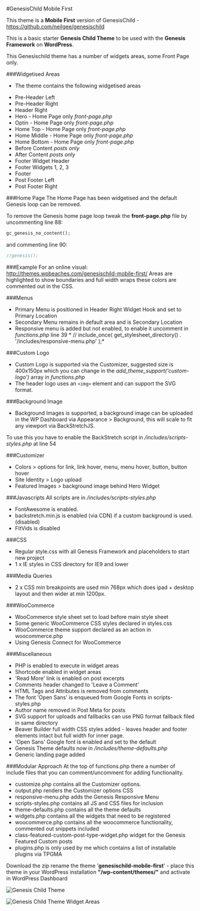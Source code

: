 #GenesisChild Mobile First

This theme is a **Mobile First** version of GenesisChild - https://github.com/neilgee/genesischild

This is a basic starter **Genesis Child Theme** to be used with the **Genesis Framework** on **WordPress**.

This Genesischild theme has a number of widgets areas, some Front Page only.

###Widgetised Areas
- The theme contains the following widgetised areas
* Pre-Header Left
* Pre-Header Right
* Header Right
* Hero - Home Page only *front-page.php*
* Optin - Home Page only *front-page.php*
* Home Top - Home Page only *front-page.php*
* Home Middle - Home Page only *front-page.php*
* Home Bottom - Home Page only *front-page.php*
* Before Content *posts only*
* After Content *posts only*
* Footer Widget Header
* Footer Widgets 1, 2, 3
* Footer
* Post Footer Left
* Post Footer Right

###Home Page
The Home Page has been widgetised and the default Genesis loop can be removed.


To remove the Genesis home page loop tweak the **front-page.php** file by uncommenting line 88:
```php
gc_genesis_no_content();
```

and commenting line 90:
```php
//genesis();
```

###Example
For an online visual:
http://themes.wpbeaches.com/genesischild-mobile-first/
Areas are highlighted to show boundaries and full width wraps these colors are commented out in the CSS.

###Menus
- Primary Menu is positioned in Header Right Widget Hook and set to Primary Location
- Secondary Menu remains in default area and is Secondary Location
- Responsive menu is added but not enabled, to enable it uncomment in *functions.php* line 39 *	// include_once( get_stylesheet_directory() . '/includes/responsive-menu.php' );*

###Custom Logo
- Custom Logo is supported via the Customizer, suggested size is 400x150px which you can change in the *add_theme_support('custom-logo')* array in *functions.php*
- The header logo  uses an `<img>` element and can support the SVG format.

###Background Image
- Background Images is supported, a background image can be uploaded in the WP Dashboard via Appearance > Background, this will scale to fit any viewport via BackStretchJS.

To use this you have to enable the BackStretch script in */includes/scripts-styles.php* at line 54

###Customizer
- Colors > options for link, link hover, menu, menu hover, button, button hover
- Site Identity > Logo upload
- Featured Images > background image behind Hero Widget


###Javascripts
All scripts are in */includes/scripts-styles.php*
- FontAwesome is enabled.
- backstretch.min.js is enabled (via CDN) if a custom background is used. (disabled)
- FItVids is disabled

###CSS
- Regular style.css with all Genesis Framework and placeholders to start new project
- 1 x IE styles in CSS directory for IE9 and lower

###Media Queries
- 2 x CSS min breakpoints are used min 768px which does ipad + desktop layout and then wider at min 1200px.

###WooCommerce
- WooCommerce style sheet set to load before main style sheet
- Some generic WooCommerce CSS styles declared in styles.css
- WooCommerce theme support declared as an action in woocommerce.php
- Using Genesis Connect for WooCommerce

###Miscellaneous
- PHP is enabled to execute in widget areas
- Shortcode enabled in widget areas
- 'Read More' link is enabled on post excerpts
- Comments header changed to 'Leave a Comment'
- HTML Tags and Attributes is removed from comments
- The font 'Open Sans' is enqueued from Google Fonts in scripts-styles.php
- Author name removed in Post Meta for posts
- SVG support for uploads and fallbacks can use PNG format fallback filed in same directory
- Beaver Builder full width CSS styles added - leaves header and footer elements intact but full width for inner page.
- 'Open Sans' Google font is enabled and set to the default
- Genesis Theme defaults now in */includes/theme-defaults.php*
- Generic landing page added

###Modular Approach
At the top of functions.php there a number of include files that you can comment/uncomment for adding functionality.
- customize.php contains all the Customizer options.
- output.php renders the Customizer options CSS
- responsive-menu.php adds the Genesis Responsive Menu
- scripts-styles.php contains all JS and CSS files for inclusion
- theme-defaults.php contains all the theme defaults
- widgets.php contains all the widgets that need to be registered
- woocommerce.php contains all the woocommerce functionality, commented out snippets included
- class-featured-custom-post-type-widget.php widget for the Genesis Featured Custom posts
- plugins.php is only used by me which contains a list of installable plugins via TPGMA

Download the zip rename the theme '**genesischild-mobile-first**' - place this theme in your WordPress installation **"/wp-content/themes/"** and activate in WordPress Dashboard

![Genesis Child Theme](http://wpbeaches.com/images/gcmf-screen.png)

![Genesis Child Theme Widget Areas](https://wpbeaches.com/images/gc-screen-widgets.png)
